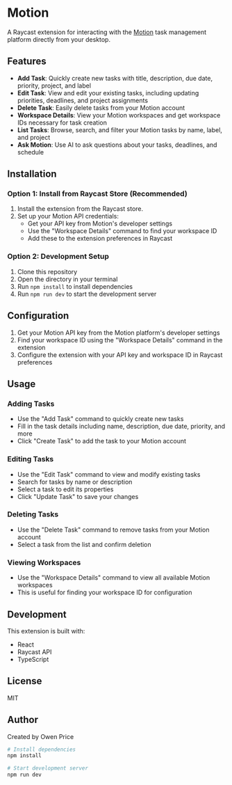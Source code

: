 # Motion

A Raycast extension for interacting with the [Motion](https://www.usemotion.com/) task management platform directly from your desktop.

## Features

- **Add Task**: Quickly create new tasks with title, description, due date, priority, project, and label
- **Edit Task**: View and edit your existing tasks, including updating priorities, deadlines, and project assignments
- **Delete Task**: Easily delete tasks from your Motion account
- **Workspace Details**: View your Motion workspaces and get workspace IDs necessary for task creation
- **List Tasks**: Browse, search, and filter your Motion tasks by name, label, and project
- **Ask Motion**: Use AI to ask questions about your tasks, deadlines, and schedule

## Installation

### Option 1: Install from Raycast Store (Recommended)
1. Install the extension from the Raycast store.
2. Set up your Motion API credentials:
   - Get your API key from Motion's developer settings
   - Use the "Workspace Details" command to find your workspace ID
   - Add these to the extension preferences in Raycast

### Option 2: Development Setup
1. Clone this repository
2. Open the directory in your terminal
3. Run `npm install` to install dependencies
4. Run `npm run dev` to start the development server

## Configuration

1. Get your Motion API key from the Motion platform's developer settings
2. Find your workspace ID using the "Workspace Details" command in the extension
3. Configure the extension with your API key and workspace ID in Raycast preferences

## Usage

### Adding Tasks
- Use the "Add Task" command to quickly create new tasks
- Fill in the task details including name, description, due date, priority, and more
- Click "Create Task" to add the task to your Motion account

### Editing Tasks
- Use the "Edit Task" command to view and modify existing tasks
- Search for tasks by name or description 
- Select a task to edit its properties
- Click "Update Task" to save your changes

### Deleting Tasks
- Use the "Delete Task" command to remove tasks from your Motion account
- Select a task from the list and confirm deletion

### Viewing Workspaces
- Use the "Workspace Details" command to view all available Motion workspaces
- This is useful for finding your workspace ID for configuration

## Development

This extension is built with:
- React
- Raycast API
- TypeScript

## License

MIT

## Author

Created by Owen Price

```bash
# Install dependencies
npm install

# Start development server
npm run dev
```

